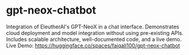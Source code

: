 # gpt-neox-chatbot
Integration of EleutherAI's GPT-NeoX in a chat interface. Demonstrates cloud deployment and model integration without using pre-existing APIs. Includes scalable architecture, well-documented code, and a live demo.  Live Demo: https://huggingface.co/spaces/faiqali100/gpt-neox-chatbot
